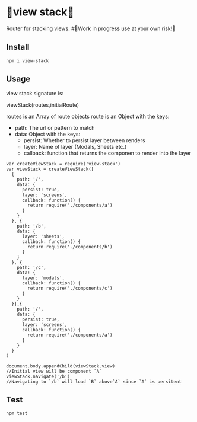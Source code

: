 # 🎊view stack🎉
Router for stacking views.
#🚧Work in progress use at your own risk!👷

## Install
`npm i view-stack`

## Usage
view stack signature is:

viewStack(routes,initialRoute)

routes is an Array of route objects
route is an Object with the keys:
  - path: The url or pattern to match
  - data: Object with the keys:
      - persist: Whether to persist layer between renders
      - layer: Name of layer (Modals, Sheets etc.)
      - callback: function that returns the componen to render into the layer

```
var createViewStack = require('view-stack')
var viewStack = createViewStack([
  {
    path: '/',
    data: {
      persist: true,
      layer: 'screens',
      callback: function() {
        return require('./components/a')
      }
    }
  }, {
    path: '/b',
    data: {
      layer: 'sheets',
      callback: function() {
        return require('./components/b')
      }
    }
  }, {
    path: '/c',
    data: {
      layer: 'modals',
      callback: function() {
        return require('./components/c')
      }
    }
  }],{
    path: '/',
    data: {
      persist: true,
      layer: 'screens',
      callback: function() {
        return require('./components/a')
      }
    }
  }
)

document.body.appendChild(viewStack.view)
//Initial view will be component `A`
viewStack.navigate('/b')
//Navigating to `/b` will load `B` above`A` since `A` is persitent
```

## Test
`npm test`


